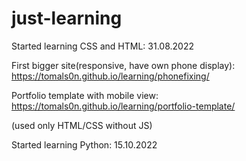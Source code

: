 # just-learning 

Started learning CSS and HTML: 31.08.2022 

First bigger site(responsive, have own phone display):
https://tomals0n.github.io/learning/phonefixing/


Portfolio template with mobile view:
https://tomals0n.github.io/learning/portfolio-template/

(used only HTML/CSS without JS)

Started learning Python: 15.10.2022
